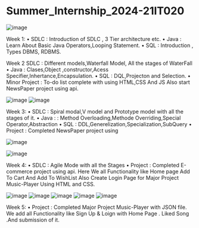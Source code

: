 # Summer_Internship_2024-21IT020
![image](https://github.com/user-attachments/assets/3dde0bc0-062a-4d8a-8ad1-dab07ba3bf27)


Week 1:
• SDLC : Introduction of SDLC , 3 Tier architecture etc.
• Java : Learn About Basic Java Operators,Looping Statement.
• SQL : Introduction , Types DBMS, RDBMS.

Week 2 
SDLC : Different models,Waterfall Model, All the stages of WaterFall
• Java : Clases,Object ,constructor,Acess Specifier,Inhertance,Encapsulation.
• SQL : DQL,Projecton and Selection.
• Minor Project : To-do list complete with using HTML,CSS And JS Also start NewsPaper
project using api.

![image](https://github.com/user-attachments/assets/36ae7651-c56e-4f2b-8900-f0736dae0cd1)
![image](https://github.com/user-attachments/assets/d6f7a719-f2db-4e65-ae68-950f5ee2bc8f)



Week 3:
• SDLC : Spiral modal,V model and Prototype model with all the stages of it.
• Java : : Method Overloading,Methode Overriding,Special Operator,Abstraction
• SQL : DDL,Generelization,Specialization,SubQuery
• Project : Completed NewsPaper project using

![image](https://github.com/user-attachments/assets/c5353383-7d47-49c4-90f5-dd177a52a7fb)

![image](https://github.com/user-attachments/assets/df1b07ef-4cd8-4828-b499-60cec2baf3d1)


Week 4:
• SDLC : Agile Mode with all the Stages
• Project : Completed E-commerce project using api. Here We all Functionality like Home page
Add To Cart And Add To WishList Also Create Login Page for Major Project Music-Player
Using HTML and CSS.


![image](https://github.com/user-attachments/assets/392d585a-fe99-4c32-8a2c-42b67004db90)
![image](https://github.com/user-attachments/assets/e36e330c-3215-45f1-9c97-e4fe34795fe1)
![image](https://github.com/user-attachments/assets/e9f7cdf7-85cd-4960-94c9-e995b63c95c2)
![image](https://github.com/user-attachments/assets/1d4bcc8d-fdab-4268-a83b-124b74d15edb)
![image](https://github.com/user-attachments/assets/e1c4f504-c4ca-4bb1-a34d-49453810c608)

Week 5:
• Project : Completed Major Project Music-Player with JSON file. We add all Functionality like
Sign Up & Loign with Home Page . Liked Song .And submission of it.

